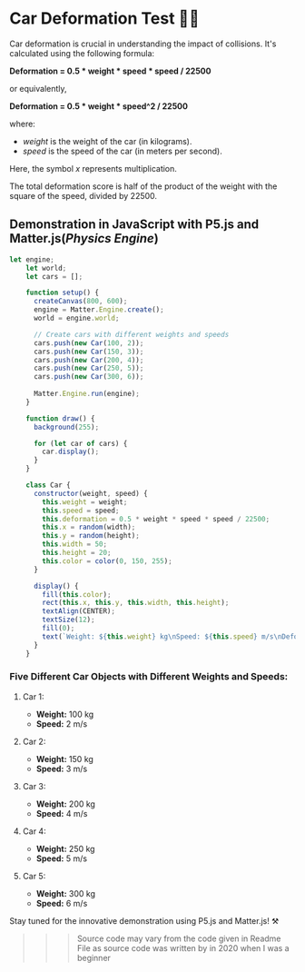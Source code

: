 
# Car Deformation Test 🚗💥

Car deformation is crucial in understanding the impact of collisions. It's calculated using the following formula:

**Deformation = 0.5 * weight * speed * speed / 22500**

or equivalently,

**Deformation = 0.5 * weight * speed^2 / 22500**

where:
- *weight* is the weight of the car (in kilograms).
- *speed* is the speed of the car (in meters per second).

Here, the symbol *x* represents multiplication.

The total deformation score is half of the product of the weight with the square of the speed, divided by 22500.

## Demonstration in JavaScript with **P5.js** and **Matter.js(*Physics Engine*)**

```javascript
let engine;
    let world;
    let cars = [];

    function setup() {
      createCanvas(800, 600);
      engine = Matter.Engine.create();
      world = engine.world;

      // Create cars with different weights and speeds
      cars.push(new Car(100, 2));
      cars.push(new Car(150, 3));
      cars.push(new Car(200, 4));
      cars.push(new Car(250, 5));
      cars.push(new Car(300, 6));
      
      Matter.Engine.run(engine);
    }

    function draw() {
      background(255);

      for (let car of cars) {
        car.display();
      }
    }

    class Car {
      constructor(weight, speed) {
        this.weight = weight;
        this.speed = speed;
        this.deformation = 0.5 * weight * speed * speed / 22500;
        this.x = random(width);
        this.y = random(height);
        this.width = 50;
        this.height = 20;
        this.color = color(0, 150, 255);
      }

      display() {
        fill(this.color);
        rect(this.x, this.y, this.width, this.height);
        textAlign(CENTER);
        textSize(12);
        fill(0);
        text(`Weight: ${this.weight} kg\nSpeed: ${this.speed} m/s\nDeformation: ${this.deformation.toFixed(2)}`, this.x + this.width / 2, this.y + this.height + 20);
      }
    }
```

### Five Different Car Objects with Different Weights and Speeds:

1. Car 1:
   - **Weight:** 100 kg
   - **Speed:** 2 m/s

2. Car 2:
   - **Weight:** 150 kg
   - **Speed:** 3 m/s

3. Car 3:
   - **Weight:** 200 kg
   - **Speed:** 4 m/s

4. Car 4:
   - **Weight:** 250 kg
   - **Speed:** 5 m/s

5. Car 5:
   - **Weight:** 300 kg
   - **Speed:** 6 m/s

Stay tuned for the innovative demonstration using P5.js and Matter.js! ⚒️
>>> Source code may vary from the code given in Readme File as source code was written by in 2020 when I was a beginner 